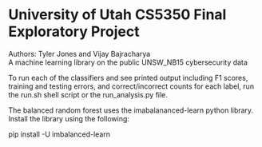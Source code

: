 # University of Utah CS5350 Final Exploratory Project
Authors: Tyler Jones and Vijay Bajracharya\
A machine learning library on the public UNSW_NB15 cybersecurity data


To run each of the classifiers and see printed output including F1 scores, training and testing errors, and correct/incorrect counts for each label, run the run.sh shell script or the run_analysis.py file.

The balanced random forest uses the imabalananced-learn python library. Install the library using the following:


pip install -U imbalanced-learn
